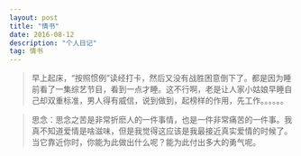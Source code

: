 ```yaml
---
layout: post
title: "情书"
date: 2016-08-12
description: "个人日记"
tag: 情书
---
```


>早上起床，“按照惯例”读经打卡，然后又没有战胜困意倒下了。都是因为睡前看了一集综艺节目，看到一点才睡。这不行啊，老是让人家小姑娘早睡自己却双重标准，男人得有威信，说到做到，起榜样的作用，先工作。。。。。。

>思念：思念之苦是非常折麽人的一件事情，也是一件非常痛苦的一件事。我真不知道爱情是啥滋味，但是我觉得这应该是我最接近真实爱情的时候了。当它靠近你时，你能为此做出什么呢？能为此付出多大的勇气呢。
